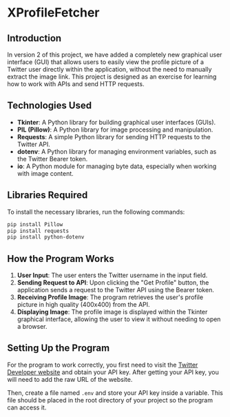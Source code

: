 # XProfileFetcher

## Introduction  
In version 2 of this project, we have added a completely new graphical user interface (GUI) that allows users to easily view the profile picture of a Twitter user directly within the application, without the need to manually extract the image link. This project is designed as an exercise for learning how to work with APIs and send HTTP requests.

## Technologies Used
- **Tkinter**: A Python library for building graphical user interfaces (GUIs).
- **PIL (Pillow)**: A Python library for image processing and manipulation.
- **Requests**: A simple Python library for sending HTTP requests to the Twitter API.
- **dotenv**: A Python library for managing environment variables, such as the Twitter Bearer token.
- **io**: A Python module for managing byte data, especially when working with image content.

## Libraries Required
To install the necessary libraries, run the following commands:
```bash
pip install Pillow
pip install requests
pip install python-dotenv
```

## How the Program Works
1. **User Input**: The user enters the Twitter username in the input field.
2. **Sending Request to API**: Upon clicking the "Get Profile" button, the application sends a request to the Twitter API using the Bearer token.
3. **Receiving Profile Image**: The program retrieves the user's profile picture in high quality (400x400) from the API.
4. **Displaying Image**: The profile image is displayed within the Tkinter graphical interface, allowing the user to view it without needing to open a browser.

## Setting Up the Program

For the program to work correctly, you first need to visit the [Twitter Developer website](https://developer.twitter.com/en/apps) and obtain your API key. After getting your API key, you will need to add the raw URL of the website.

Then, create a file named `.env` and store your API key inside a variable. This file should be placed in the root directory of your project so the program can access it.
